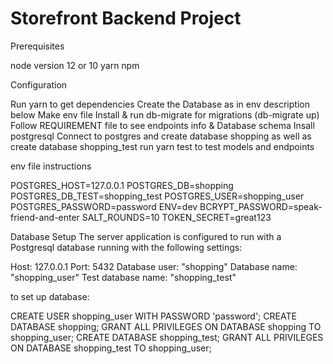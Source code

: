# Storefront Backend Project

Prerequisites

node version 12 or 10
yarn
npm

Configuration

Run yarn to get dependencies
Create the Database as in env description below
Make env file
Install & run db-migrate for migrations (db-migrate up)
Follow REQUIREMENT file to see endpoints info & Database schema
Insall postgresql
Connect to postgres and create database shopping as well as create database shopping_test
run yarn test to test models and endpoints

env file instructions

POSTGRES_HOST=127.0.0.1
POSTGRES_DB=shopping
POSTGRES_DB_TEST=shopping_test
POSTGRES_USER=shopping_user
POSTGRES_PASSWORD=password
ENV=dev
BCRYPT_PASSWORD=speak-friend-and-enter
SALT_ROUNDS=10
TOKEN_SECRET=great123

Database Setup The server application is configured to run with a Postgresql database running with the following settings:

Host: 127.0.0.1 
Port: 5432 
Database user: "shopping" 
Database name: "shopping_user" 
Test database name: "shopping_test"

to set up database:

CREATE USER shopping_user WITH PASSWORD 'password'; CREATE DATABASE shopping; GRANT ALL PRIVILEGES ON DATABASE shopping TO shopping_user; CREATE DATABASE shopping_test; GRANT ALL PRIVILEGES ON DATABASE shopping_test TO shopping_user;